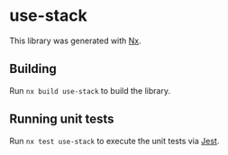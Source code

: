 # use-stack

This library was generated with [Nx](https://nx.dev).

## Building

Run `nx build use-stack` to build the library.

## Running unit tests

Run `nx test use-stack` to execute the unit tests via [Jest](https://jestjs.io).
